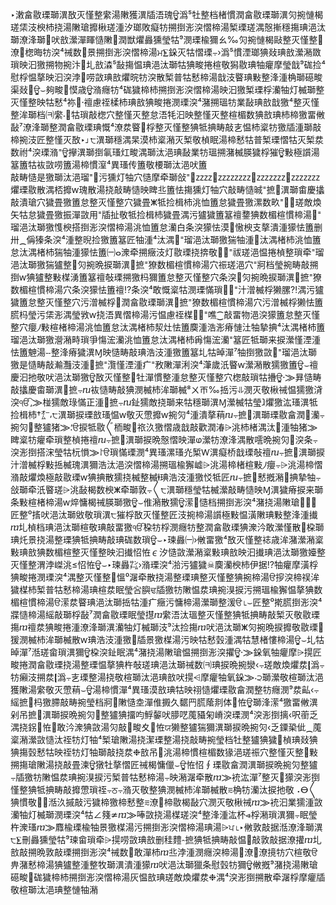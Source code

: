 ﻿‣潄畣敭瑮瑡潩⁮敔灭慬整䌠湯敶獲潩⁮牐浯瑰ਊ潙⁵牡⁥⁡整档楮慣⁬潤畣敭瑮瑡潩⁮灳捥慩楬瑳栠汥楰杮挠湯敶瑲攠楸瑳湩⁧汐瑯敗癡牥搠捯浵湥慴楴湯椠瑮⁯瑳湡慤摲穩摥琠浥汰瑡⁥潦浲瑡⹳吠敨瀠潬睴慥敶⵲潤獣爠灥獯瑩牯⁹潣瑮楡獮ㄠ‰灳捥慩楬敺⁤整灭慬整⁳潦⁲楤晦牥湥⁴祴数⁳景搠捯浵湥慴楴湯ਮ⨊䤪灭牯慴瑮⨪›潙⁵慣湮瑯猠敥琠敨瀠潲敪瑣映汩獥搠物捥汴⹹圠敨⁮潹⁵敮摥愠琠浥汰瑡⁥牯猠畯捲⁥楦敬‬獡⁫敭琠⁯牰癯摩⁥瑩戠⁹硥捡⁴慰桴愠摮映汩湥浡⹥唠敳琠敨爠晥牥湥散椠普牯慭楴湯戠汥睯琠⁯敤整浲湩⁥桷瑡礠畯渠敥⹤ਊ⌣夠畯⁲慔歳ਊ潃癮牥⁴硥獩楴杮搠捯浵湥慴楴湯映汩獥椠瑮⁯桴⁥灡牰灯楲瑡⁥整灭慬整映牯慭⁴祢਺⸱䄠慮祬楺杮琠敨猠畯捲⁥潣瑮湥⁴潴搠瑥牥業敮琠敨戠獥⁴整灭慬整洠瑡档㈊‮敒畱獥楴杮琠敨猠数楣楦⁣整灭慬整映汩⁥牦浯怠整灭慬整⽳⁠楤敲瑣牯੹⸳䌠敲瑡湩⁧⁡敮⁷潦浲瑡整⁤潤畣敭瑮琠慨⁴潦汬睯⁳桴⁥整灭慬整猠牴捵畴敲㐊‮牐獥牥楶杮愠汬椠灭牯慴瑮椠普牯慭楴湯眠楨敬椠灭潲楶杮漠杲湡穩瑡潩੮⌊‣敔灭慬整匠汥捥楴湯䜠極敤ਊ獕⁥桴獩朠楲⁤潴搠瑥牥業敮琠浥汰瑡⁥湡⁤畯灴瑵氠捯瑡潩㩮ਊ⁼潃瑮湥⁴祔数簠吠浥汰瑡⁥楆敬簠传瑵異⁴潌慣楴湯簠唠敳䘠牯簠簊ⴭⴭⴭⴭⴭⴭⴭ⵼ⴭⴭⴭⴭⴭⴭⴭ⵼ⴭⴭⴭⴭⴭⴭⴭⴭ⵼ⴭⴭⴭⴭ੼⁼敆瑡牵⁥摩慥⽳牰灯獯污⁳⁼瑠浥汰瑡獥是慥畴敲攭慶畬瑡潩⹮摭⁠⁼晠慥畴敲⽳牰灯獯摥怯簠丠睥映慥畴敲挠湯散瑰ⱳ攠桮湡散敭瑮爠煥敵瑳⁳੼⁼畂⁧敲潰瑲⽳獩畳獥簠怠整灭慬整⽳獩畳ⵥ牴捡楫杮洮恤簠怠獩畳獥漯数⽮⁠牯怠獩畳獥振潬敳⽤⁠⁼牐扯敬⁭牴捡楫杮‬獩畳⁥湡污獹獩簠簊䄠䥐猠数楣楦慣楴湯⁳⁼瑠浥汰瑡獥愯楰搭捯浵湥慴楴湯洮恤簠怠灡⽩条湥獴怯漠⁲慠楰支摮潰湩獴怯簠删卅⁔偁獉‬条湥⁴湩整晲捡獥簠簊匠牰湩⁴汰湡⁳⁼瑠浥汰瑡獥猯牰湩⵴汰湡楮杮洮恤簠怠汰湡楮杮猯牰湩獴怯簠㈠ⴰ潨牵搠癥汥灯敭瑮挠捹敬⁳੼⁼祓瑳浥愠捲楨整瑣牵⁥⁼瑠浥汰瑡獥猯獹整⵭灳捥晩捩瑡潩⹮摭⁠⁼獠数楣楦慣楴湯⽳祳瑳浥⽳⁠⁼牁档瑩捥畴敲搠捯ⱳ猠獹整⁭敤楳湧簠簊䄠敧瑮搠獥杩獮簠怠整灭慬整⽳条湥⵴灳捥晩捩瑡潩⹮摭⁠⁼獠数楣楦慣楴湯⽳条湥獴怯簠䄠⁉条湥⁴敢慨楶牯‬潣瑮慲瑣⁳੼⁼汁潧楲桴獭䐯⁈湡污獹獩簠怠整灭慬整⽳污潧楲桴⵭潤畣敭瑮瑡潩⹮摭⁠⁼獠数楣楦慣楴湯⽳污潧楲桴獭怯簠䐠杩瑩污栠浵湡瑩敩ⱳ挠浯異慴楴湯污愠慮祬楳⁳੼⁼噍⁐敲畱物浥湥獴簠怠整灭慬整⽳癭⵰敤楦楮楴湯洮恤簠怠汰湡楮杮洯灶怯簠䴠湩浩浵瘠慩汢⁥牰摯捵⁴汰湡楮杮簠簊匠牴瑡来捩瀠慬湮湩⁧⁼瑠浥汰瑡獥瀯潲畤瑣爭慯浤灡洮恤簠怠汰湡楮杮爯慯浤灡怯簠䰠湯ⵧ整浲瘠獩潩Ɱ映慥畴敲琠浩汥湩獥簠簊圠牯晫潬⁷牰捯獥敳⁳⁼瑠浥汰瑡獥是慥畴敲瀭灩汥湩⹥摭⁠⁼灠慬湮湩⽧⁠⁼敄敶潬浰湥⁴潷歲汦睯ⱳ瀠潲散獳獥簠ਊ⌣䄠慶汩扡敬吠浥汰瑡獥ਊ敔灭慬整⁳牡⁥潬慣整⁤湩怠整灭慬整⽳⁠楤敲瑣牯㩹ਊ⸱⨠昪慥畴敲攭慶畬瑡潩⹮摭⨪ⴠ䘠慥畴敲猠潣楲杮洠瑡楲⁸ㄨㄭ‰捳污⥥‬潣灭敬楸祴愠獳獥浳湥ੴ⸲⨠椪獳敵琭慲正湩⹧摭⨪ⴠ䤠獳敵挠瑡来牯穩瑡潩Ɱ瀠楲牯瑩ⱹ爠獥汯瑵潩⁮牴捡楫杮†㌊‮⨪灡⵩潤畣敭瑮瑡潩⹮摭⨪ⴠ䔠摮潰湩⁴灳捥ⱳ攠慸灭敬ⱳ愠瑵敨瑮捩瑡潩੮⸴⨠猪牰湩⵴汰湡楮杮洮⩤‪‭〲栭畯⁲祣汣獥‬慴歳戠敲歡潤湷‬敭牴捩ੳ⸵⨠猪獹整⵭灳捥晩捩瑡潩⹮摭⨪ⴠ䄠捲楨整瑣牵⁥癯牥楶睥‬慤慴映潬ⱷ瀠牥潦浲湡散㘊‮⨪条湥⵴灳捥晩捩瑡潩⹮摭⨪ⴠ䄠敧瑮戠桥癡潩Ⱳ椠灮瑵漯瑵異⁴潣瑮慲瑣ੳ⸷⨠愪杬牯瑩浨搭捯浵湥慴楴湯洮⩤‪‭汁潧楲桴⁭敤捳楲瑰潩獮‬浩汰浥湥慴楴湯搠瑥楡獬㠊‮⨪癭⵰敤楦楮楴湯洮⩤‪‭潃敲爠煥極敲敭瑮ⱳ猠捵散獳挠楲整楲ⱡ琠浩汥湩獥㤊‮⨪牰摯捵⵴潲摡慭⹰摭⨪ⴠ匠牴瑡来捩瘠獩潩Ɱ映慥畴敲瀠楲牯瑩穩瑡潩੮〱‮⨪敦瑡牵ⵥ楰数楬敮洮⩤‪‭敆瑡牵⁥汦睯‬瑳条⁥敤楦楮楴湯ⱳ焠慵楬祴朠瑡獥ਊ⌣倠潲散獳ਊ潆⁲慥档搠捯浵湥⁴潴挠湯敶瑲਺⌊⌣匠整⁰㨱吠浥汰瑡⁥敓敬瑣潩੮獕⁥桴⁥敔灭慬整匠汥捥楴湯䜠極敤愠潢敶琠⁯敤整浲湩㩥ⴊ圠楨档琠浥汰瑡⁥楦敬琠⁯敲畱獥ੴ‭桗牥⁥桴⁥潣癮牥整⁤潤畣敭瑮猠潨汵⁤敢瀠慬散੤‭桗瑡琠灹⁥景挠湯整瑮猠牴捵畴敲琠⁯硥数瑣ਊ⌣‣瑓灥㈠›敒畱獥⁴敔灭慬整䄊歳洠⁥潴瀠潲楶敤琠敨猠数楣楦⁣整灭慬整映汩㩥怊恠∊汐慥敳瀠潲楶敤琠敨映汩㩥琠浥汰瑡獥嬯整灭慬整渭浡嵥洮≤怊恠ਊ⌣‣瑓灥㌠›潃瑮湥⁴湁污獹獩☠䴠灡楰杮伊据⁥⁉牰癯摩⁥潢桴猠畯捲⁥潣瑮湥⁴湡⁤整灭慬整਺‭慍⁰潳牵散挠湯整瑮琠⁯整灭慬整猠捥楴湯ੳ‭摉湥楴祦洠獩楳杮椠普牯慭楴湯琠⁯楦汬眠瑩⁨吢䑂ਢ‭牐獥牥敶愠汬琠捥湨捩污搠瑥楡獬愠摮猠数楣楦慣楴湯ੳ‭潆汬睯琠浥汰瑡⁥捳牯湩⽧癥污慵楴湯瀠瑡整湲ੳ⌊⌣匠整⁰㨴䐠捯浵湥⁴牃慥楴湯䌊敲瑡⁥桴⁥敮⁷潤畣敭瑮眠瑩㩨ⴊ䌠浯汰瑥⁥整灭慬整猠牴捵畴敲椠灭敬敭瑮摥ⴊ䄠汬猠畯捲⁥湩潦浲瑡潩⁮灡牰灯楲瑡汥⁹汰捡摥ⴊ吠浥汰瑡ⵥ灳捥晩捩攠敬敭瑮⁳猨潣楲杮洠瑡楲散ⱳ琠浩汥湩獥਩‭牐景獥楳湯污映牯慭瑴湩⁧湡⁤牯慧楮慺楴湯ਊ⌣圠牯晫潬⁷湉瑳畲瑣潩獮ਊ桗湥䤠眠湡⁴潴挠湯敶瑲愠搠捯浵湥㩴ਊ⸱⨠䤪氧⁬牰癯摩⩥㨪匠畯捲⁥潤畣敭瑮挠湯整瑮愠摮猠杵敧瑳琠浥汰瑡⁥祴数㈊‮⨪潙❵汬爠煥敵瑳⨪›灓捥晩捩琠浥汰瑡⁥楦敬瀠瑡੨⸳⨠䤪氧⁬牰癯摩⩥㨪吠敨琠浥汰瑡⁥楦敬挠湯整瑮㐊‮⨪潙❵汬搠汥癩牥⨪›畆汬⁹潣癮牥整⁤潤畣敭瑮爠慥祤映牯琠敨漠瑵異⁴潬慣楴湯ਊ⌣䔠慸灭敬䌠湯敶獲潩⁮敒畱獥⁴潆浲瑡ਊ恠੠体剕䕃䐠䍏䵕久㩔倠潬坴慥敶⵲牁档瑩捥畴敲䐭獥杩⹮摭䌊乏䕔呎›摛捯浵湥⁴潣瑮湥嵴匊䝕䕇呓䑅吠䵅䱐呁㩅猠獹整⵭灳捥晩捩瑡潩⹮摭吊剁䕇⁔佌䅃䥔乏›灳捥晩捩瑡潩獮猯獹整獭ਯ恠੠夊畯⁲敲灳湯敳猠潨汵⁤敢਺恠੠䤢挠湡猠敥琠楨⁳獩猠獹整⁭牡档瑩捥畴敲挠湯整瑮‮潔挠湯敶瑲椠⁴牰灯牥祬‬汰慥敳瀠潲楶敤਺整灭慬整⽳祳瑳浥猭数楣楦慣楴湯洮੤吊敨⁮❉汬挠敲瑡⁥⁡牰灯牥祬映牯慭瑴摥猠獹整⁭灳捥晩捩瑡潩⁮潤畣敭瑮∮怊恠ਊ⌣儠慵楬祴匠慴摮牡獤ਊ湅畳敲挠湯敶瑲摥搠捯浵湥獴਺‭⨪牐獥牥敶愠汬琠捥湨捩污椠普牯慭楴湯⨪映潲⁭潳牵散ⴊ⨠䘪汯潬⁷整灭慬整猠牴捵畴敲攠慸瑣祬⨪ਠ‭⨪潃灭敬整猠潣楲杮洠瑡楲散⩳‪桷牥⁥灡汰捩扡敬⠠ⴱ〱猠慣敬਩‭⨪湉汣摵⁥敲污獩楴⁣獥楴慭整⩳‪潦⁲楴敭楬敮⽳潣灭敬楸祴ⴊ⨠䘪汩⁬業獳湩⁧敳瑣潩獮⨪眠瑩⁨灡牰灯楲瑡⁥潣瑮湥⁴牯∠䉔≄ⴊ⨠唪敳挠湯楳瑳湥⁴整浲湩汯杯⩹‪桴潲杵潨瑵ⴊ⨠䴪楡瑮楡⁮牰景獥楳湯污搠捯浵湥慴楴湯琠湯⩥ਪ⌊‣敒敦敲据⁥湉潦浲瑡潩੮⨊刪灥獯瑩牯⁹瑓畲瑣牵⩥㨪唠敳琠敨删䅅䵄⹅摭猠牴捵畴敲愠⁳敲敦敲据⁥潦㩲ⴊ圠敨敲搠晩敦敲瑮搠捯浵湥⁴祴数⁳敢潬杮ⴊ丠浡湩⁧潣癮湥楴湯⁳潦⁲潦摬牥⽳楦敬ੳ‭畁潴慭楴湯猠獹整⁭湩整牧瑡潩⁮潰湩獴ⴊ吠浥汰瑡⁥獵条⁥慰瑴牥獮ਊ敒摡⁹潴挠湯敶瑲礠畯⁲硥獩楴杮搠捯浵湥慴楴湯‮牐癯摩⁥桴⁥潳牵散搠捯浵湥⁴湡⁤❉汬爠煥敵瑳琠敨愠灰潲牰慩整琠浥汰瑡⁥楦敬
